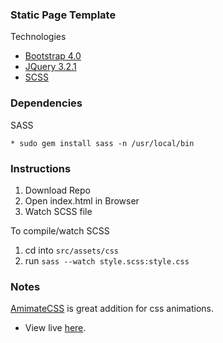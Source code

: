 ### Static Page Template

Technologies

* [Bootstrap 4.0](https://getbootstrap.com/docs/4.0/getting-started/introduction/)
* [JQuery 3.2.1](https://developers.google.com/speed/libraries/#jquery)
* [SCSS](https://sass-lang.com/)



### Dependencies

SASS
```
* sudo gem install sass -n /usr/local/bin
```

### Instructions

1. Download Repo
2. Open index.html in Browser
3. Watch SCSS file

To compile/watch SCSS

1. cd into `src/assets/css`
2. run `sass --watch style.scss:style.css`


### Notes
[AmimateCSS](https://github.com/daneden/animate.css) is great addition for css animations.

* View live [here](https://unit57.github.io/static-page-template/).
